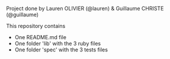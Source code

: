 Project done by  Lauren OLIVIER (@lauren) & Guillaume CHRISTE (@guillaume)

This repository contains
	<ul>
		<li>One README.md file </li>
		<li>One folder 'lib' with the 3 ruby files</li>
		<li>One folder 'spec' with the 3 tests files</li>
	</ul>